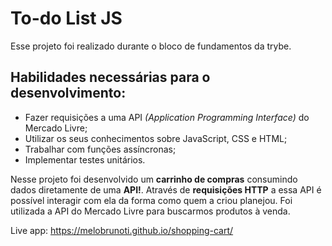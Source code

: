 # To-do List JS

Esse projeto foi realizado durante o bloco de fundamentos da trybe.

## Habilidades necessárias para o desenvolvimento:

- Fazer requisições a uma API *(Application Programming Interface)* do Mercado Livre;
- Utilizar os seus conhecimentos sobre JavaScript, CSS e HTML;
- Trabalhar com funções assíncronas;
- Implementar testes unitários.


Nesse projeto foi desenvolvido um **carrinho de compras** consumindo dados diretamente de uma **API!**. Através de **requisições HTTP** a essa API é possível interagir com ela da forma como quem a criou planejou. Foi utilizada a API do Mercado Livre para buscarmos produtos à venda.

Live app: https://melobrunoti.github.io/shopping-cart/
